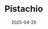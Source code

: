 ---  
layout: startup_page  
title: "Pistachio"  
id: "pistachioapp.com"  
permalink: "/pistachiopistachioapp.com04292025/"  
website: "https://pistachioapp.com/"  
funding_round: "Series A"  
funding_amount: "$7M"  
investors: "Walter Ventures, Idékapital, Angel Invest, MP Pensjon, J12 Ventures"  
about: "Pistachio is an automated awareness training platform for cybersecurity that uses AI to tailor simulations and feedback based on individual user behavior. Its platform delivers personalized training and simulated cyberattacks via email, Slack, or Microsoft Teams, aiming to embed continuous security awareness into employees' daily tools. This helps organizations mitigate human error, a major vulnerability in enterprise security."  
markets: "Cybersecurity, AI, Corporate Training, SaaS, Training"  
hq: "Oslo, Oslo, Norway"  
founded_year: "2019"  
linkedin: "https://www.linkedin.com/company/pistachioapp-cybersecurity-training/"  
twitter: "https://twitter.com/PistachioApp_"  
instagram: ""  
facebook: ""  
crunchbase: "https://www.crunchbase.com/organization/pistachio-c634"  
pitchbook: "https://pitchbook.com/profiles/company/399247-66"  

date_display: "29-Apr-2025"  
date: "2025-04-29"

# SEO Optimization  
meta_title: "Pistachio - Series A Funding ($7M)"  
meta_description: "Pistachio, Pistachio is an automated awareness training platform for cybersecurity that uses AI to tailor simulations and feedback based on individual user behav..."  
meta_keywords: "Pistachio, Cybersecurity, AI, Corporate Training, SaaS, Training, Series A funding"  
canonical_url: "https://startup.projectstartups.com/pistachiopistachioapp.com04292025/"  
---